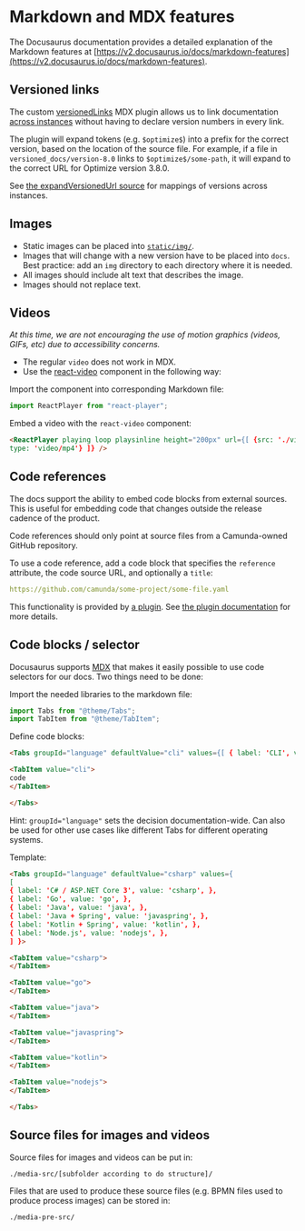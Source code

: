 # Markdown and MDX features

The Docusaurus documentation provides a detailed explanation of the Markdown features at [https://v2.docusaurus.io/docs/markdown-features](https://v2.docusaurus.io/docs/markdown-features).

## Versioned links

The custom [versionedLinks](https://github.com/camunda/camunda-docs/blob/930a0c384b48be27d0bc66216015404f67716f61/src/mdx/versionedLinks.js) MDX plugin allows us to link documentation [across instances](./documentation-guidelines.md#docs-vs-optimize) without having to declare version numbers in every link.

The plugin will expand tokens (e.g. `$optimize$`) into a prefix for the correct version, based on the location of the source file. For example, if a file in `versioned_docs/version-8.0` links to `$optimize$/some-path`, it will expand to the correct URL for Optimize version 3.8.0.

See [the expandVersionedUrl source](https://github.com/camunda/camunda-docs/blob/930a0c384b48be27d0bc66216015404f67716f61/src/mdx/expandVersionedUrl.js#L1-L23) for mappings of versions across instances.

## Images

- Static images can be placed into [`static/img/`](./static/img/).
- Images that will change with a new version have to be placed into `docs`. Best practice: add an `img` directory to each directory where it is needed.
- All images should include alt text that describes the image.
- Images should not replace text.

## Videos

_At this time, we are not encouraging the use of motion graphics (videos, GIFs, etc) due to accessibility concerns._

- The regular `video` does not work in MDX.
- Use the [react-video](https://www.npmjs.com/package/react-player) component in the following way:

Import the component into corresponding Markdown file:

```js
import ReactPlayer from "react-player";
```

Embed a video with the `react-video` component:

```html
<ReactPlayer playing loop playsinline height="200px" url={[ {src: './video.mp4',
type: 'video/mp4'} ]} />
```

## Code references

The docs support the ability to embed code blocks from external sources. This is useful for embedding code that changes outside the release cadence of the product.

Code references should only point at source files from a Camunda-owned GitHub repository.

To use a code reference, add a code block that specifies the `reference` attribute, the code source URL, and optionally a `title`:

```yaml reference title="a description"
https://github.com/camunda/some-project/some-file.yaml
```

This functionality is provided by [a plugin](https://github.com/saucelabs/docusaurus-theme-github-codeblock). See [the plugin documentation](https://docs.saucelabs.com/contributing/style-guide/#code-references) for more details.

## Code blocks / selector

Docusaurus supports [MDX](https://mdxjs.com/) that makes it easily possible to use code selectors for our docs. Two things need to be done:

Import the needed libraries to the markdown file:

```js
import Tabs from "@theme/Tabs";
import TabItem from "@theme/TabItem";
```

Define code blocks:

```html
<Tabs groupId="language" defaultValue="cli" values={[ { label: 'CLI', value: 'cli', }, ] }>

<TabItem value="cli">
code
</TabItem>

</Tabs>
```

Hint: `groupId="language"` sets the decision documentation-wide. Can also be used for other use cases like different Tabs for different operating systems.

Template:

```html
<Tabs groupId="language" defaultValue="csharp" values={
[
{ label: 'C# / ASP.NET Core 3', value: 'csharp', },
{ label: 'Go', value: 'go', },
{ label: 'Java', value: 'java', },
{ label: 'Java + Spring', value: 'javaspring', },
{ label: 'Kotlin + Spring', value: 'kotlin', },
{ label: 'Node.js', value: 'nodejs', },
] }>

<TabItem value="csharp">
</TabItem>

<TabItem value="go">
</TabItem>

<TabItem value="java">
</TabItem>

<TabItem value="javaspring">
</TabItem>

<TabItem value="kotlin">
</TabItem>

<TabItem value="nodejs">
</TabItem>

</Tabs>
```

## Source files for images and videos

Source files for images and videos can be put in:

`./media-src/[subfolder according to do structure]/`

Files that are used to produce these source files (e.g. BPMN files used to produce process images) can be stored in:

`./media-pre-src/`
